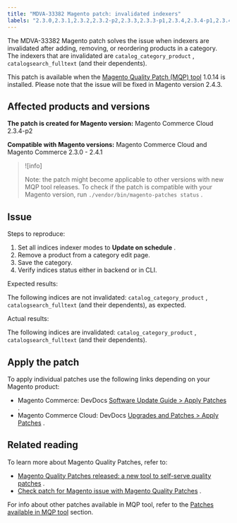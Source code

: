 ```yaml
---
title: "MDVA-33382 Magento patch: invalidated indexers"
labels: "2.3.0,2.3.1,2.3.2,2.3.2-p2,2.3.3,2.3.3-p1,2.3.4,2.3.4-p1,2.3.4-p2,2.3.5,2.3.5-p1,2.3.5-p2,2.3.6,2.4.0,2.4.0-p1,2.4.1,MQP 1.0.14,MQP patches,Magento Commerce,Magento Commerce Cloud,Magento Quality Patches,catalog_category_product,catalogsearch_fulltext,category,invalidated indexer,products"
---
```


The MDVA-33382 Magento patch solves the issue when indexers are invalidated after adding, removing, or reordering products in a category. The indexers that are invalidated are `catalog_category_product` , `catalogsearch_fulltext` (and their dependents).

This patch is available when the [Magento Quality Patch (MQP) tool](https://devdocs.magento.com/guides/v2.4/comp-mgr/patching.html#mqp) 1.0.14 is installed. Please note that the issue will be fixed in Magento version 2.4.3.

## Affected products and versions

 **The patch is created for Magento version:** Magento Commerce Cloud 2.3.4-p2

 **Compatible with Magento versions:** Magento Commerce Cloud and Magento Commerce 2.3.0 - 2.4.1

>![info]
>
>Note: the patch might become applicable to other versions with new MQP tool releases. To check if the patch is compatible with your Magento version, run `./vendor/bin/magento-patches status` .

## Issue

 <span class="wysiwyg-underline">Steps to reproduce:</span> 

1. Set all indices indexer modes to **Update on schedule** .
1. Remove a product from a category edit page.
1. Save the category.
1. Verify indices status either in backend or in CLI.

 <span class="wysiwyg-underline">Expected results:</span> 

The following indices are not invalidated: `catalog_category_product` , `catalogsearch_fulltext` (and their dependents), as expected.

 <span class="wysiwyg-underline">Actual results:</span> 

The following indices are invalidated: `catalog_category_product` , `catalogsearch_fulltext` (and their dependents).

## Apply the patch

To apply individual patches use the following links depending on your Magento product:

* Magento Commerce: DevDocs [Software Update Guide > Apply Patches](https://devdocs.magento.com/guides/v2.4/comp-mgr/patching.html) .
* Magento Commerce Cloud: DevDocs [Upgrades and Patches > Apply Patches](https://devdocs.magento.com/cloud/project/project-patch.html) .

## Related reading

To learn more about Magento Quality Patches, refer to:

* [Magento Quality Patches released: a new tool to self-serve quality patches](https://support.magento.com/hc/en-us/articles/360047139492) .
* [Check patch for Magento issue with Magento Quality Patches](https://support.magento.com/hc/en-us/articles/360047125252) .

For info about other patches available in MQP tool, refer to the [Patches available in MQP tool](https://support.magento.com/hc/en-us/sections/360010506631-Patches-available-in-MQP-tool-) section.